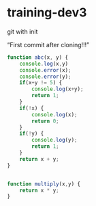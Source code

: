 # training-dev3
git with init


“First commit after cloning!!!”

``` ts
function abc(x, y) {
    console.log(x,y)
    console.error(x);
    console.error(y);
    if(x+y != 5) {
        console.log(x+y);
        return 1;
    }
    if(!x) {
        console.log(x);
        return 0;
    }
    if(!y) {
        console.log(y);
        return 1;
    }
    return x + y;
}
```

``` ts

function multiply(x,y) {
    return x * y;
}

```
